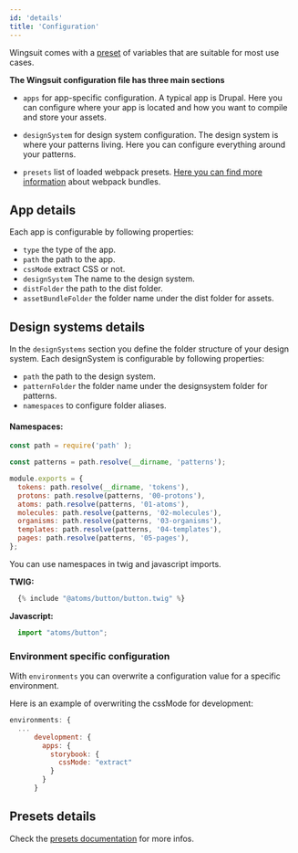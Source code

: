 ```yaml
---
id: 'details'
title: 'Configuration'
---
```


Wingsuit comes with a [preset](https://github.com/wingsuit-designsystem/wingsuit/blob/master/packages/core/src/stubs/defaultWingsuitConfig.stub.ts) of variables that are suitable for most use cases.

<b>The Wingsuit configuration file has three main sections</b>

* `apps` for app-specific configuration. A typical app is Drupal. Here you can configure where your app is located and how you want to compile and store your assets.   

* `designSystem` for design system configuration. The design system is where your patterns living. Here you can configure everything around your patterns.

* `presets` list of loaded webpack presets. [Here you can find more information](../preset-webpack) about webpack bundles.

## App details
Each app is configurable by following properties:
* `type` the type of the app.
* `path` the path to the app.
* `cssMode` extract CSS or not.
* `designSystem` The name to the design system.
* `distFolder` the path to the dist folder.
* `assetBundleFolder` the folder name under the dist folder for assets.

## Design systems details
In the `designSystems` section you define the folder structure of your design system. 
Each designSystem is configurable by following properties:
* `path` the path to the design system.
* `patternFolder` the folder name under the designsystem folder for patterns.
* `namespaces` to configure folder aliases.

#### Namespaces:

```js
const path = require('path' );

const patterns = path.resolve(__dirname, 'patterns');

module.exports = {
  tokens: path.resolve(__dirname, 'tokens'),
  protons: path.resolve(patterns, '00-protons'),
  atoms: path.resolve(patterns, '01-atoms'),
  molecules: path.resolve(patterns, '02-molecules'),
  organisms: path.resolve(patterns, '03-organisms'),
  templates: path.resolve(patterns, '04-templates'),
  pages: path.resolve(patterns, '05-pages'),
};
```

You can use namespaces in twig and javascript imports.

<b>TWIG:</b>
```js
  {% include "@atoms/button/button.twig" %}
```

<b>Javascript:</b>
```js
  import "atoms/button";
```

### Environment specific configuration
With `environments` you can overwrite a configuration value for a specific environment.

Here is an example of overwriting the cssMode for development:
```js
environments: {
  ...
      development: {
        apps: {
          storybook: {
            cssMode: "extract"
          }
        }
      }
```

## Presets details
Check the [presets documentation](../preset-webpack) for more infos.
